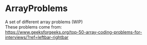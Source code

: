 # ArrayProblems
A set of different array problems (WIP)  
These problems come from:  
https://www.geeksforgeeks.org/top-50-array-coding-problems-for-interviews/?ref=leftbar-rightbar
